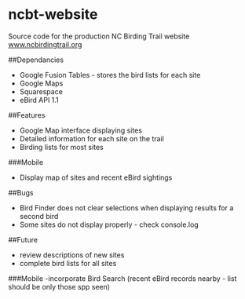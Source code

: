 ncbt-website
============

Source code for the production NC Birding Trail website
www.ncbirdingtrail.org

##Dependancies
- Google Fusion Tables - stores the bird lists for each site
- Google Maps
- Squarespace
- eBird API 1.1

##Features
- Google Map interface displaying sites
- Detailed information for each site on the trail
- Birding lists for most sites

###Mobile
- Display map of sites and recent eBird sightings

##Bugs
- Bird Finder does not clear selections when displaying results for a second bird
- Some sites do not display properly - check console.log

##Future
- review descriptions of new sites
- complete bird lists for all sites

###Mobile
-incorporate Bird Search (recent eBird records nearby - list should be only those spp seen)

